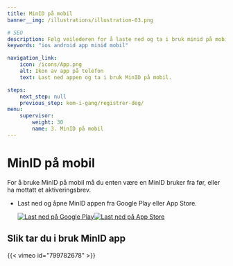 ```yaml
---
title: MinID på mobil
banner__img: /illustrations/illustration-03.png

# SEO
description: Følg veilederen for å laste ned og ta i bruk minid på mobil
keywords: "ios android app minid mobil"

navigation_link:
    icon: /icons/App.png
    alt: Ikon av app på telefon
    text: Last ned appen og ta i bruk MinID på mobil.

steps:
    next_step: null
    previous_step: kom-i-gang/registrer-deg/
menu:
    supervisor:
        weight: 30
        name: 3. MinID på mobil
---
```


# MinID på mobil

For å bruke MinID på mobil må du enten være en MinID bruker fra før, eller ha mottatt et aktiveringsbrev.   

- Last ned og åpne MinID appen fra Google Play eller App Store.

   [![Last ned på Google Play](/googleplay.png)](https://play.google.com/store/apps/details?id=no.digdir.minid.authenticator&pcampaignid=pcampaignidMKT-Other-global-all-co-prtnr-py-PartBadge-Mar2515-1)[![Last ned på App Store](/appstore.png)](https://apps.apple.com/no/app/minid-app/id1555414999)      

## Slik tar du i bruk MinID app
{{< vimeo  id="799782678" >}}

